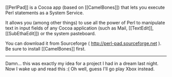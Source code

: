 [[PerlPad]] is a Cocoa app (based on [[CamelBones]]) that lets you execute Perl statements as a System Service.

It allows you (among other things) to use all the power of Perl to manipulate text in input fields of any Cocoa application (such as Mail, [[TextEdit]], [[SubEthaEdit]]) or the system pasteboard.

You can download it from Sourceforge ( http://perl-pad.sourceforge.net ).
Be sure to install [[CamelBones]] first.

----

Damn... this was exactly my idea for a project I had in a dream last night. Now I wake up and read this :( Oh well, guess I'll go play Xbox instead.